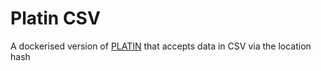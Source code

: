 # Platin CSV
A dockerised version of [PLATIN](https://github.com/skruse/PLATIN) that accepts data in CSV via the location hash 
